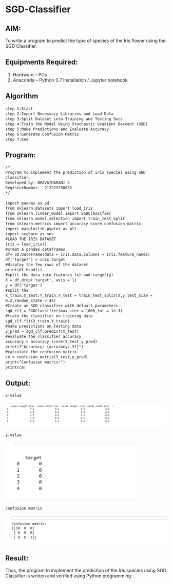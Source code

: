 # SGD-Classifier
## AIM:
To write a program to predict the type of species of the Iris flower using the SGD Classifier.

## Equipments Required:
1. Hardware – PCs
2. Anaconda – Python 3.7 Installation / Jupyter notebook

## Algorithm
```
step 1:Start
step 2:Import Necessary Libraries and Load Data
step 3.Split Dataset into Training and Testing Sets
step 4:Train the Model Using Stochastic Gradient Descent (SGD)
step 5:Make Predictions and Evaluate Accuracy
step 6:Generate Confusion Matrix
step 7:End
```

## Program:
```
/*
Program to implement the prediction of iris species using SGD Classifier.
Developed by: BHAVATHARANI S
RegisterNumber:  212223230032
*/

import pandas as pd
from sklearn.datasets import load_iris
from sklearn.linear_model import SGDClassifier
from sklearn.model_selection import train_test_split
from sklearn.metrics import accuracy_score,confusion_matrix
import matplotlib.pyplot as plt
import seaborn as sns
#LOAD THE IRIS DATASET
iris = load_iris()
#creat a pandas dataframes
df= pd.DataFrame(data = iris.data,columns = iris.feature_names)
df['target'] = iris.target
#display the few rows of the dataset
print(df.head())
#split the data into features (x) and target(y)
X = df.drop('target', axis = 1)
y = df['target']
#split the
X_train,X_test,Y_train,Y_test = train_test_split(X,y,test_size = 0.2,random_state = 42)
#Create an SGD classifier with defualt parameters
sgd_clf = SGDClassifier(max_iter = 1000,tol = 1e-3)
#train the classifier on training data
sgd_clf.fit(X_train,Y_train)
#make predictions on testing data
y_pred = sgd_clf.predict(X_test)
#evaluate the classifier accuracy
accuracy = accuracy_score(Y_test,y_pred)
print(f"Accuracy: {accuracy:.3f}")
#calculate the confusion matrix
cm = confusion_matrix(Y_test,y_pred)
print("Confusion matrix:")
print(cm)
```

## Output:
```
x-value
```
![alt text](<Screenshot 2024-10-16 101551.png>)
```
y-value
```
![alt text](<Screenshot 2024-10-16 101629.png>)
```
confusion matrix
```
![alt text](image.png)


## Result:
Thus, the program to implement the prediction of the Iris species using SGD Classifier is written and verified using Python programming.
